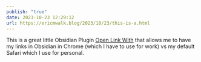 ```yaml
---
publish: "true"
date: 2023-10-23 12:29:12
url: https://ericmwalk.blog/2023/10/23/this-is-a.html
---
```


This is a great little Obsidian Plugin [Open Link With](https://github.com/MamoruDS/obsidian-open-link-with) that allows me to have my links in Obsidian in Chrome (which I have to use for work) vs my default Safari which I use for personal.
